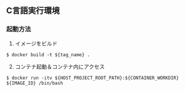 ## C言語実行環境

### 起動方法
1. イメージをビルド
```
$ docker build -t ${tag_name} .
```
2. コンテナ起動＆コンテナ内にアクセス
```
$ docker run -itv ${HOST_PROJECT_ROOT_PATH}:${CONTAINER_WORKDIR} ${IMAGE_ID} /bin/bash
```

